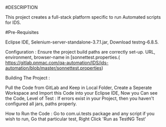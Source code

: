 #DESCRIPTION

This project creates a full-stack platform specific to run Automated scripts for IDS.

#Pre-Requisites

Eclipse IDE, Selenium-server-standalone-3.7.1.jar, Download testng-6.8.5.

Configuration : Ensure the project build paths are correctly set-up. 
URL, environment, browser-name in [sonnettest.properties.( https://gitlab.pnmac.com/qa-automation/IDS/ids-automation/blob/master/sonnettest.properties)


Building The Project :

Pull the Code from GitLab and Keep in Local Folder, Create a Seperate Workspace and Import this Code into your Eclipse IDE, Now you Can see the Code, 
Level of Test : If errors exist in your Project, then you haven't configured all jars, paths properly.

How to Run the Code : Go to com.ui.tests package and any script if you wish to run, Go that particular test, 
Right Click 'Run as TestNG Test'





